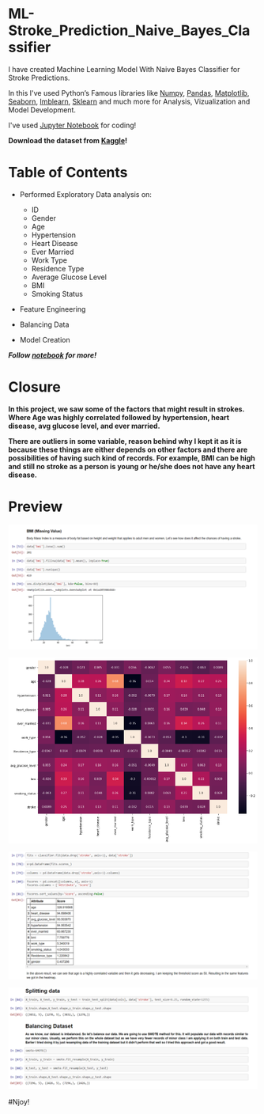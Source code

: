 # ML-Stroke_Prediction_Naive_Bayes_Classifier

I have created Machine Learning Model With Naive Bayes Classifier for Stroke Predictions.

In this I've used Python’s Famous libraries like [Numpy](https://numpy.org/), [Pandas](https://pandas.pydata.org/), [Matplotlib](https://matplotlib.org/), [Seaborn](https://seaborn.pydata.org/), [Imblearn](https://imbalanced-learn.org/), [Sklearn](https://scikit-learn.org/) and much more for Analysis, Vizualization and Model Development.

I've used [Jupyter Notebook]() for coding!

**Download the dataset from [Kaggle](https://www.kaggle.com/fedesoriano/stroke-prediction-dataset)!**

# Table of Contents

* Performed Exploratory Data analysis on:
    * ID
    * Gender
    * Age
    * Hypertension
    * Heart Disease
    * Ever Married
    * Work Type
    * Residence Type
    * Average Glucose Level
    * BMI
    * Smoking Status

* Feature Engineering
* Balancing Data
* Model Creation

***Follow [notebook](https://github.com/Anuragtsl/ML-Stroke_Prediction_Naive_Bayes_Classifier/blob/main/Stroke%20Prediction%20Naive%20Bayes%20Classifier.ipynb) for more!***

# Closure

**In this project, we saw some of the factors that might result in strokes. Where Age was highly correlated followed by hypertension, heart disease, avg glucose level, and ever married.**

**There are outliers in some variable, reason behind why I kept it as it is because these things are either depends on other factors and there are possibilities of having such kind of records. For example, BMI can be high and still no stroke as a person is young or he/she does not have any heart disease.**

# Preview

![Image0](https://github.com/Anuragtsl/ML-Stroke_Prediction_Naive_Bayes_Classifier/blob/main/Images/0.png)

![Image1](https://github.com/Anuragtsl/ML-Stroke_Prediction_Naive_Bayes_Classifier/blob/main/Images/1.png)

![Image2](https://github.com/Anuragtsl/ML-Stroke_Prediction_Naive_Bayes_Classifier/blob/main/Images/2.png)

![Image3](https://github.com/Anuragtsl/ML-Stroke_Prediction_Naive_Bayes_Classifier/blob/main/Images/3.png)


#Njoy!
